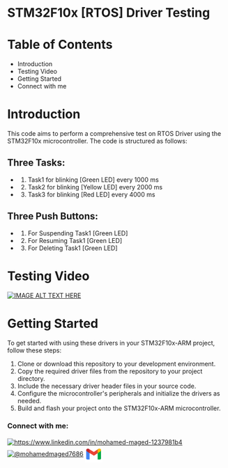 # STM32F10x [RTOS] Driver Testing

# Table of Contents
- Introduction
- Testing Video
- Getting Started
- Connect with me

# Introduction
This code aims to perform a comprehensive test on RTOS Driver using the STM32F10x microcontroller.
The code is structured as follows:
## Three Tasks:
- 1) Task1 for blinking [Green LED] every 1000 ms
- 2) Task2 for blinking [Yellow LED] every 2000 ms
- 3) Task3 for blinking [Red LED] every 4000 ms

## Three Push Buttons:
- 1) For Suspending Task1 [Green LED]
- 2) For Resuming Task1 [Green LED]
- 3) For Deleting Task1 [Green LED]


# Testing Video

[![IMAGE ALT TEXT HERE](https://github.com/Eng-Mohamed-Maged/STM32F10x-ARM-Drivers-Projects/blob/main/02-%20STM32F10x-ARM-Projects/05-%20TEST_IR_RGBLEDs_LEDMTX/0.png)](https://www.youtube.com/watch?v=VlsqEy3nn9k)

# Getting Started
To get started with using these drivers in your STM32F10x-ARM project, follow these steps:
1. Clone or download this repository to your development environment.
2. Copy the required driver files from the repository to your project directory.
3. Include the necessary driver header files in your source code.
4. Configure the microcontroller's peripherals and initialize the drivers as needed.
5. Build and flash your project onto the STM32F10x-ARM microcontroller.


<h3 align="left">Connect with me:</h3>
<p align="left">
<a href="https://www.linkedin.com/in/mohamed-maged-1237981b4" target="blank"><img align="center" src="https://raw.githubusercontent.com/rahuldkjain/github-profile-readme-generator/master/src/images/icons/Social/linked-in-alt.svg" alt="https://www.linkedin.com/in/mohamed-maged-1237981b4" height="30" width="40" /></a>
<a href="https://www.youtube.com/channel/UCqFdD_fUftFl9dtfEshGGYg" target="blank"><img align="center" src="https://raw.githubusercontent.com/rahuldkjain/github-profile-readme-generator/master/src/images/icons/Social/youtube.svg" alt="@mohamedmaged7686" height="35" width="40" /></a>
<a href="https://mail.google.com/mail/?view=cm&fs=1&to=mohamed.maged.khalil1@gmail.com" target="blank"><img align="center" src="https://github.com/Eng-Mohamed-Maged/Eng-Mohamed-Maged/blob/main/gmail.svg" height="38" width="40" /></a>
</p>
